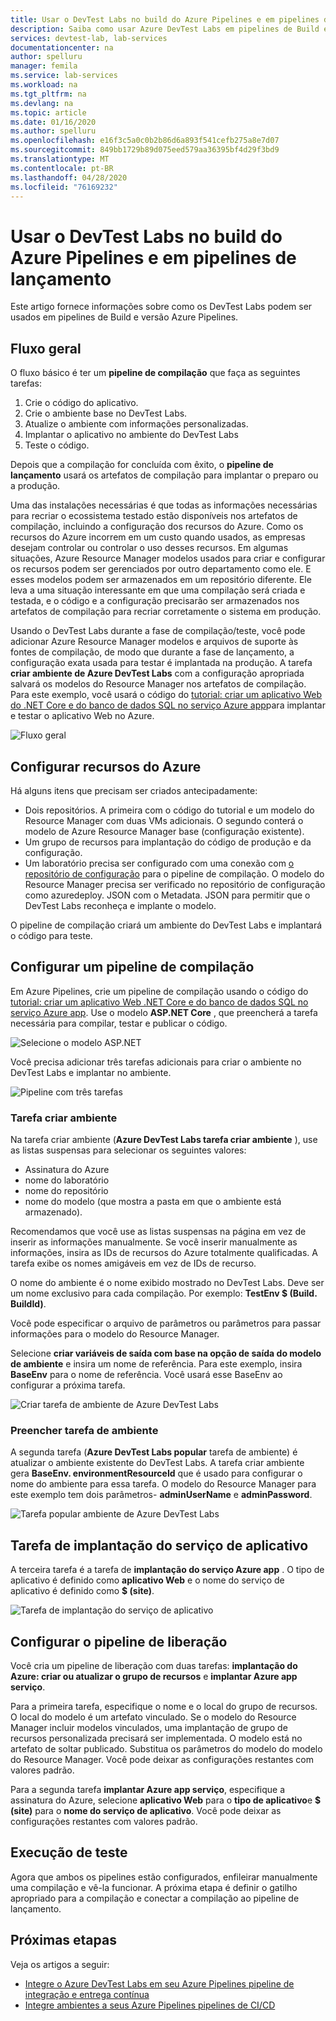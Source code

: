 ```yaml
---
title: Usar o DevTest Labs no build do Azure Pipelines e em pipelines de lançamento
description: Saiba como usar Azure DevTest Labs em pipelines de Build e versão do Azure Pipelines.
services: devtest-lab, lab-services
documentationcenter: na
author: spelluru
manager: femila
ms.service: lab-services
ms.workload: na
ms.tgt_pltfrm: na
ms.devlang: na
ms.topic: article
ms.date: 01/16/2020
ms.author: spelluru
ms.openlocfilehash: e16f3c5a0c0b2b86d6a893f541cefb275a8e7d07
ms.sourcegitcommit: 849bb1729b89d075eed579aa36395bf4d29f3bd9
ms.translationtype: MT
ms.contentlocale: pt-BR
ms.lasthandoff: 04/28/2020
ms.locfileid: "76169232"
---
```

# <a name="use-devtest-labs-in-azure-pipelines-build-and-release-pipelines"></a>Usar o DevTest Labs no build do Azure Pipelines e em pipelines de lançamento
Este artigo fornece informações sobre como os DevTest Labs podem ser usados em pipelines de Build e versão Azure Pipelines. 

## <a name="overall-flow"></a>Fluxo geral
O fluxo básico é ter um **pipeline de compilação** que faça as seguintes tarefas:

1. Crie o código do aplicativo.
1. Crie o ambiente base no DevTest Labs.
1. Atualize o ambiente com informações personalizadas.
1. Implantar o aplicativo no ambiente do DevTest Labs
1. Teste o código. 

Depois que a compilação for concluída com êxito, o **pipeline de lançamento** usará os artefatos de compilação para implantar o preparo ou a produção. 

Uma das instalações necessárias é que todas as informações necessárias para recriar o ecossistema testado estão disponíveis nos artefatos de compilação, incluindo a configuração dos recursos do Azure. Como os recursos do Azure incorrem em um custo quando usados, as empresas desejam controlar ou controlar o uso desses recursos. Em algumas situações, Azure Resource Manager modelos usados para criar e configurar os recursos podem ser gerenciados por outro departamento como ele. E esses modelos podem ser armazenados em um repositório diferente. Ele leva a uma situação interessante em que uma compilação será criada e testada, e o código e a configuração precisarão ser armazenados nos artefatos de compilação para recriar corretamente o sistema em produção. 

Usando o DevTest Labs durante a fase de compilação/teste, você pode adicionar Azure Resource Manager modelos e arquivos de suporte às fontes de compilação, de modo que durante a fase de lançamento, a configuração exata usada para testar é implantada na produção. A tarefa **criar ambiente de Azure DevTest Labs** com a configuração apropriada salvará os modelos do Resource Manager nos artefatos de compilação. Para este exemplo, você usará o código do [tutorial: criar um aplicativo Web do .NET Core e do banco de dados SQL no serviço Azure app](../app-service/app-service-web-tutorial-dotnetcore-sqldb.md)para implantar e testar o aplicativo Web no Azure.

![Fluxo geral](./media/use-devtest-labs-build-release-pipelines/overall-flow.png)

## <a name="set-up-azure-resources"></a>Configurar recursos do Azure
Há alguns itens que precisam ser criados antecipadamente:

- Dois repositórios. A primeira com o código do tutorial e um modelo do Resource Manager com duas VMs adicionais. O segundo conterá o modelo de Azure Resource Manager base (configuração existente).
- Um grupo de recursos para implantação do código de produção e da configuração.
- Um laboratório precisa ser configurado com uma conexão com [o repositório de configuração](devtest-lab-create-environment-from-arm.md) para o pipeline de compilação. O modelo do Resource Manager precisa ser verificado no repositório de configuração como azuredeploy. JSON com o Metadata. JSON para permitir que o DevTest Labs reconheça e implante o modelo.

O pipeline de compilação criará um ambiente do DevTest Labs e implantará o código para teste.

## <a name="set-up-a-build-pipeline"></a>Configurar um pipeline de compilação
Em Azure Pipelines, crie um pipeline de compilação usando o código do [tutorial: criar um aplicativo Web .NET Core e do banco de dados SQL no serviço Azure app](../app-service/app-service-web-tutorial-dotnetcore-sqldb.md). Use o modelo **ASP.NET Core** , que preencherá a tarefa necessária para compilar, testar e publicar o código.

![Selecione o modelo ASP.NET](./media/use-devtest-labs-build-release-pipelines/select-asp-net.png)

Você precisa adicionar três tarefas adicionais para criar o ambiente no DevTest Labs e implantar no ambiente.

![Pipeline com três tarefas](./media/use-devtest-labs-build-release-pipelines/pipeline-tasks.png)

### <a name="create-environment-task"></a>Tarefa criar ambiente
Na tarefa criar ambiente (**Azure DevTest Labs tarefa criar ambiente** ), use as listas suspensas para selecionar os seguintes valores:

- Assinatura do Azure
- nome do laboratório
- nome do repositório
- nome do modelo (que mostra a pasta em que o ambiente está armazenado). 

Recomendamos que você use as listas suspensas na página em vez de inserir as informações manualmente. Se você inserir manualmente as informações, insira as IDs de recursos do Azure totalmente qualificadas. A tarefa exibe os nomes amigáveis em vez de IDs de recurso. 

O nome do ambiente é o nome exibido mostrado no DevTest Labs. Deve ser um nome exclusivo para cada compilação. Por exemplo: **TestEnv $ (Build. BuildId)**. 

Você pode especificar o arquivo de parâmetros ou parâmetros para passar informações para o modelo do Resource Manager. 

Selecione **criar variáveis de saída com base na opção de saída do modelo de ambiente** e insira um nome de referência. Para este exemplo, insira **BaseEnv** para o nome de referência. Você usará esse BaseEnv ao configurar a próxima tarefa. 

![Criar tarefa de ambiente de Azure DevTest Labs](./media/use-devtest-labs-build-release-pipelines/create-environment.png)

### <a name="populate-environment-task"></a>Preencher tarefa de ambiente
A segunda tarefa (**Azure DevTest Labs popular** tarefa de ambiente) é atualizar o ambiente existente do DevTest Labs. A tarefa criar ambiente gera **BaseEnv. environmentResourceId** que é usado para configurar o nome do ambiente para essa tarefa. O modelo do Resource Manager para este exemplo tem dois parâmetros- **adminUserName** e **adminPassword**. 

![Tarefa popular ambiente de Azure DevTest Labs](./media/use-devtest-labs-build-release-pipelines/populate-environment.png)

## <a name="app-service-deploy-task"></a>Tarefa de implantação do serviço de aplicativo
A terceira tarefa é a tarefa de **implantação do serviço Azure app** . O tipo de aplicativo é definido como **aplicativo Web** e o nome do serviço de aplicativo é definido como **$ (site)**.

![Tarefa de implantação do serviço de aplicativo](./media/use-devtest-labs-build-release-pipelines/app-service-deploy.png)

## <a name="set-up-release-pipeline"></a>Configurar o pipeline de liberação
Você cria um pipeline de liberação com duas tarefas: **implantação do Azure: criar ou atualizar o grupo de recursos** e **implantar Azure app serviço**. 

Para a primeira tarefa, especifique o nome e o local do grupo de recursos. O local do modelo é um artefato vinculado. Se o modelo do Resource Manager incluir modelos vinculados, uma implantação de grupo de recursos personalizada precisará ser implementada. O modelo está no artefato de soltar publicado. Substitua os parâmetros do modelo do modelo do Resource Manager. Você pode deixar as configurações restantes com valores padrão. 

Para a segunda tarefa **implantar Azure app serviço**, especifique a assinatura do Azure, selecione **aplicativo Web** para o **tipo de aplicativo**e **$ (site)** para o **nome do serviço de aplicativo**. Você pode deixar as configurações restantes com valores padrão. 

## <a name="test-run"></a>Execução de teste
Agora que ambos os pipelines estão configurados, enfileirar manualmente uma compilação e vê-la funcionar. A próxima etapa é definir o gatilho apropriado para a compilação e conectar a compilação ao pipeline de lançamento.

## <a name="next-steps"></a>Próximas etapas
Veja os artigos a seguir:

- [Integre o Azure DevTest Labs em seu Azure Pipelines pipeline de integração e entrega contínua](devtest-lab-integrate-ci-cd-vsts.md)
- [Integre ambientes a seus Azure Pipelines pipelines de CI/CD](integrate-environments-devops-pipeline.md)
